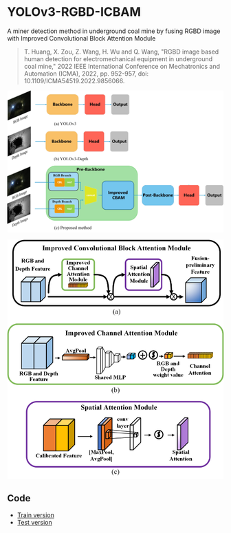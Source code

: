 # YOLOv3-RGBD-ICBAM
A miner detection method in underground coal mine by fusing RGBD image with Improved Convolutional Block Attention Module

> T. Huang, X. Zou, Z. Wang, H. Wu and Q. Wang, "RGBD image based human detection for electromechanical equipment in underground coal mine," 2022 IEEE International Conference on Mechatronics and Automation (ICMA), 2022, pp. 952-957, doi: 10.1109/ICMA54519.2022.9856066.
>

![image-20220926223803905](README.assets/image-20220926223803905.png)

![ijma-ICBAM-0827](README.assets/ijma-ICBAM-0827.png)

## Code

- [Train version](https://github.com/HT-hlf/mmdetection_miner-2.22.0.git)
- [Test version](https://github.com/HT-hlf/mmdetection_miner-2.22.0-predict.git)


